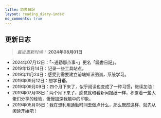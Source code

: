 ```yaml
---
title: 読書日記
layout: reading_diary-index
no_comments: true
---
```


## 更新日志

> *最近更新时间：* **2024年08月01日**

- 2024年07月12日：「~通勤那点事~」更名「読書日記」。
- 2019年12月14日：记录一些工具站点。
- 2019年11月24日：感受到需要建立前端知识图谱，系统学习。
- 2019年09月12日：想学**日语**。
- 2019年09月09日：四个月下来了，似乎阅读也变成了一种习惯，继续加油！
- 2019年07月08日：两个月下来了，感觉就和看新闻报纸一样，积累着一些大佬们分享的经验，慢慢加深我脑中的印象。
- 2019年05月05日：我在想利用通勤时间去做点什么，那么既然这样，就先从阅读开始吧！
